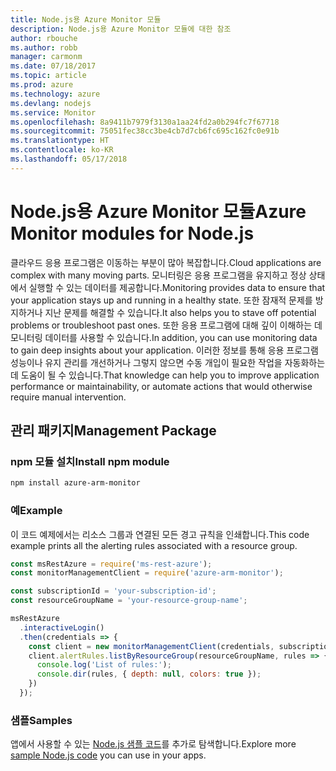 ```yaml
---
title: Node.js용 Azure Monitor 모듈
description: Node.js용 Azure Monitor 모듈에 대한 참조
author: rbouche
ms.author: robb
manager: carmonm
ms.date: 07/18/2017
ms.topic: article
ms.prod: azure
ms.technology: azure
ms.devlang: nodejs
ms.service: Monitor
ms.openlocfilehash: 8a9411b7979f3130a1aa24fd2a0b294fc7f67718
ms.sourcegitcommit: 75051fec38cc3be4cb7d7cb6fc695c162fc0e91b
ms.translationtype: HT
ms.contentlocale: ko-KR
ms.lasthandoff: 05/17/2018
---
```

# <a name="azure-monitor-modules-for-nodejs"></a><span data-ttu-id="3d56c-103">Node.js용 Azure Monitor 모듈</span><span class="sxs-lookup"><span data-stu-id="3d56c-103">Azure Monitor modules for Node.js</span></span>

<span data-ttu-id="3d56c-104">클라우드 응용 프로그램은 이동하는 부분이 많아 복잡합니다.</span><span class="sxs-lookup"><span data-stu-id="3d56c-104">Cloud applications are complex with many moving parts.</span></span> <span data-ttu-id="3d56c-105">모니터링은 응용 프로그램을 유지하고 정상 상태에서 실행할 수 있는 데이터를 제공합니다.</span><span class="sxs-lookup"><span data-stu-id="3d56c-105">Monitoring provides data to ensure that your application stays up and running in a healthy state.</span></span> <span data-ttu-id="3d56c-106">또한 잠재적 문제를 방지하거나 지난 문제를 해결할 수 있습니다.</span><span class="sxs-lookup"><span data-stu-id="3d56c-106">It also helps you to stave off potential problems or troubleshoot past ones.</span></span> <span data-ttu-id="3d56c-107">또한 응용 프로그램에 대해 깊이 이해하는 데 모니터링 데이터를 사용할 수 있습니다.</span><span class="sxs-lookup"><span data-stu-id="3d56c-107">In addition, you can use monitoring data to gain deep insights about your application.</span></span> <span data-ttu-id="3d56c-108">이러한 정보를 통해 응용 프로그램 성능이나 유지 관리를 개선하거나 그렇지 않으면 수동 개입이 필요한 작업을 자동화하는 데 도움이 될 수 있습니다.</span><span class="sxs-lookup"><span data-stu-id="3d56c-108">That knowledge can help you to improve application performance or maintainability, or automate actions that would otherwise require manual intervention.</span></span>

## <a name="management-package"></a><span data-ttu-id="3d56c-109">관리 패키지</span><span class="sxs-lookup"><span data-stu-id="3d56c-109">Management Package</span></span>

### <a name="install-npm-module"></a><span data-ttu-id="3d56c-110">npm 모듈 설치</span><span class="sxs-lookup"><span data-stu-id="3d56c-110">Install npm module</span></span>

```bash
npm install azure-arm-monitor
```

### <a name="example"></a><span data-ttu-id="3d56c-111">예</span><span class="sxs-lookup"><span data-stu-id="3d56c-111">Example</span></span>

<span data-ttu-id="3d56c-112">이 코드 예제에서는 리소스 그룹과 연결된 모든 경고 규칙을 인쇄합니다.</span><span class="sxs-lookup"><span data-stu-id="3d56c-112">This code example prints all the alerting rules associated with a resource group.</span></span>

```javascript
const msRestAzure = require('ms-rest-azure');
const monitorManagementClient = require('azure-arm-monitor');

const subscriptionId = 'your-subscription-id';
const resourceGroupName = 'your-resource-group-name';

msRestAzure
  .interactiveLogin()
  .then(credentials => {
    const client = new monitorManagementClient(credentials, subscriptionId);
    client.alertRules.listByResourceGroup(resourceGroupName, rules => {
      console.log('List of rules:');
      console.dir(rules, { depth: null, colors: true });
    })
  });

```

### <a name="samples"></a><span data-ttu-id="3d56c-113">샘플</span><span class="sxs-lookup"><span data-stu-id="3d56c-113">Samples</span></span>

<span data-ttu-id="3d56c-114">앱에서 사용할 수 있는 [Node.js 샘플 코드](https://azure.microsoft.com/resources/samples/?platform=nodejs)를 추가로 탐색합니다.</span><span class="sxs-lookup"><span data-stu-id="3d56c-114">Explore more [sample Node.js code](https://azure.microsoft.com/resources/samples/?platform=nodejs) you can use in your apps.</span></span>
